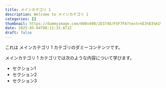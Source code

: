 ```yaml
---
title: メインカテゴリ 1
description: Welcome to メインカテゴリ 1
categories: []
thumbnail: https://dummyimage.com/600x400/2D3748/F5F7FA?text=%E3%83%A1%E3%82%A4%E3%83%B3%E3%82%AB%E3%83%86%E3%82%B4%E3%83%AA+1
date: 2025-05-04T08:11:33.871Z
draft: false
---
```



  これは メインカテゴリ 1 カテゴリのダミーコンテンツです。

  メインカテゴリ 1 カテゴリでは次のような内容について学びます。

  - セクション1
  - セクション2
  - セクション3
  